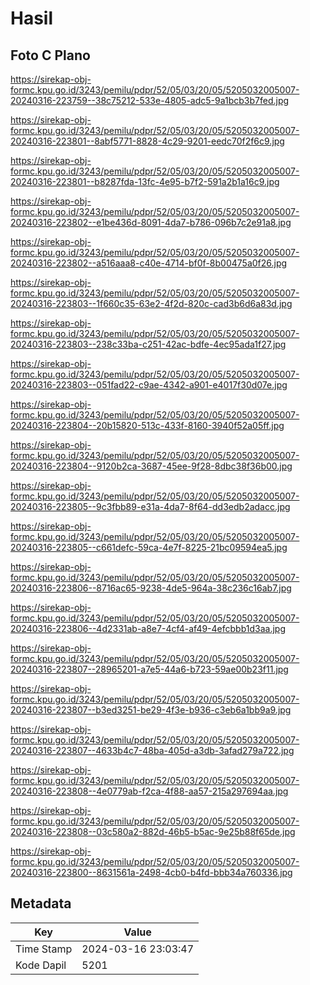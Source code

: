 # Hasil

## Foto C Plano

https://sirekap-obj-formc.kpu.go.id/3243/pemilu/pdpr/52/05/03/20/05/5205032005007-20240316-223759--38c75212-533e-4805-adc5-9a1bcb3b7fed.jpg

https://sirekap-obj-formc.kpu.go.id/3243/pemilu/pdpr/52/05/03/20/05/5205032005007-20240316-223801--8abf5771-8828-4c29-9201-eedc70f2f6c9.jpg

https://sirekap-obj-formc.kpu.go.id/3243/pemilu/pdpr/52/05/03/20/05/5205032005007-20240316-223801--b8287fda-13fc-4e95-b7f2-591a2b1a16c9.jpg

https://sirekap-obj-formc.kpu.go.id/3243/pemilu/pdpr/52/05/03/20/05/5205032005007-20240316-223802--e1be436d-8091-4da7-b786-096b7c2e91a8.jpg

https://sirekap-obj-formc.kpu.go.id/3243/pemilu/pdpr/52/05/03/20/05/5205032005007-20240316-223802--a516aaa8-c40e-4714-bf0f-8b00475a0f26.jpg

https://sirekap-obj-formc.kpu.go.id/3243/pemilu/pdpr/52/05/03/20/05/5205032005007-20240316-223803--1f660c35-63e2-4f2d-820c-cad3b6d6a83d.jpg

https://sirekap-obj-formc.kpu.go.id/3243/pemilu/pdpr/52/05/03/20/05/5205032005007-20240316-223803--238c33ba-c251-42ac-bdfe-4ec95ada1f27.jpg

https://sirekap-obj-formc.kpu.go.id/3243/pemilu/pdpr/52/05/03/20/05/5205032005007-20240316-223803--051fad22-c9ae-4342-a901-e4017f30d07e.jpg

https://sirekap-obj-formc.kpu.go.id/3243/pemilu/pdpr/52/05/03/20/05/5205032005007-20240316-223804--20b15820-513c-433f-8160-3940f52a05ff.jpg

https://sirekap-obj-formc.kpu.go.id/3243/pemilu/pdpr/52/05/03/20/05/5205032005007-20240316-223804--9120b2ca-3687-45ee-9f28-8dbc38f36b00.jpg

https://sirekap-obj-formc.kpu.go.id/3243/pemilu/pdpr/52/05/03/20/05/5205032005007-20240316-223805--9c3fbb89-e31a-4da7-8f64-dd3edb2adacc.jpg

https://sirekap-obj-formc.kpu.go.id/3243/pemilu/pdpr/52/05/03/20/05/5205032005007-20240316-223805--c661defc-59ca-4e7f-8225-21bc09594ea5.jpg

https://sirekap-obj-formc.kpu.go.id/3243/pemilu/pdpr/52/05/03/20/05/5205032005007-20240316-223806--8716ac65-9238-4de5-964a-38c236c16ab7.jpg

https://sirekap-obj-formc.kpu.go.id/3243/pemilu/pdpr/52/05/03/20/05/5205032005007-20240316-223806--4d2331ab-a8e7-4cf4-af49-4efcbbb1d3aa.jpg

https://sirekap-obj-formc.kpu.go.id/3243/pemilu/pdpr/52/05/03/20/05/5205032005007-20240316-223807--28965201-a7e5-44a6-b723-59ae00b23f11.jpg

https://sirekap-obj-formc.kpu.go.id/3243/pemilu/pdpr/52/05/03/20/05/5205032005007-20240316-223807--b3ed3251-be29-4f3e-b936-c3eb6a1bb9a9.jpg

https://sirekap-obj-formc.kpu.go.id/3243/pemilu/pdpr/52/05/03/20/05/5205032005007-20240316-223807--4633b4c7-48ba-405d-a3db-3afad279a722.jpg

https://sirekap-obj-formc.kpu.go.id/3243/pemilu/pdpr/52/05/03/20/05/5205032005007-20240316-223808--4e0779ab-f2ca-4f88-aa57-215a297694aa.jpg

https://sirekap-obj-formc.kpu.go.id/3243/pemilu/pdpr/52/05/03/20/05/5205032005007-20240316-223808--03c580a2-882d-46b5-b5ac-9e25b88f65de.jpg

https://sirekap-obj-formc.kpu.go.id/3243/pemilu/pdpr/52/05/03/20/05/5205032005007-20240316-223800--8631561a-2498-4cb0-b4fd-bbb34a760336.jpg


## Metadata

| Key        | Value               |
| ---------- | ------------------- |
| Time Stamp | 2024-03-16 23:03:47 |
| Kode Dapil | 5201                |




